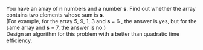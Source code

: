You have an array of **n** numbers and a number **s**. Find out whether the array contains two elements whose sum is **s**.  
(For example, for the array 5, 9, 1, 3 and **s** = 6 , the answer is yes, but for the same array and **s** = 7, the answer is no.)   
Design an algorithm for this problem with a better than quadratic time eﬃciency.
